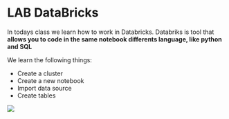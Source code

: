 # LAB DataBricks

In todays class we learn how to work in Databricks. Databriks is tool that **allows you to code in the same notebook differents language, like python and SQL**

We learn the following things:
- Create a cluster
- Create a new notebook
- Import data source
- Create tables

![](images/https://github.com/vonate5/class_LABS/blob/main/Semana%206/25112021/databricks.png)
